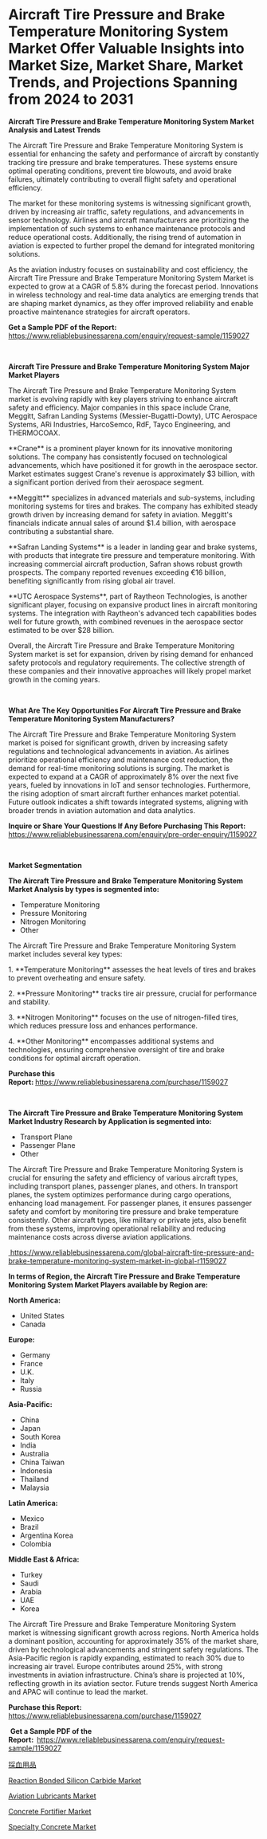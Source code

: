 <p><h1>Aircraft Tire Pressure and Brake Temperature Monitoring System Market Offer Valuable Insights into Market Size, Market Share, Market Trends, and Projections Spanning from 2024 to 2031</h1></p><p><strong>Aircraft Tire Pressure and Brake Temperature Monitoring System Market Analysis and Latest Trends</strong></p>
<p><p>The Aircraft Tire Pressure and Brake Temperature Monitoring System is essential for enhancing the safety and performance of aircraft by constantly tracking tire pressure and brake temperatures. These systems ensure optimal operating conditions, prevent tire blowouts, and avoid brake failures, ultimately contributing to overall flight safety and operational efficiency.</p><p>The market for these monitoring systems is witnessing significant growth, driven by increasing air traffic, safety regulations, and advancements in sensor technology. Airlines and aircraft manufacturers are prioritizing the implementation of such systems to enhance maintenance protocols and reduce operational costs. Additionally, the rising trend of automation in aviation is expected to further propel the demand for integrated monitoring solutions.</p><p>As the aviation industry focuses on sustainability and cost efficiency, the Aircraft Tire Pressure and Brake Temperature Monitoring System Market is expected to grow at a CAGR of 5.8% during the forecast period. Innovations in wireless technology and real-time data analytics are emerging trends that are shaping market dynamics, as they offer improved reliability and enable proactive maintenance strategies for aircraft operators.</p></p>
<p><strong>Get a Sample PDF of the Report:&nbsp;</strong> <a href="https://www.reliablebusinessarena.com/enquiry/request-sample/1159027">https://www.reliablebusinessarena.com/enquiry/request-sample/1159027</a></p>
<p>&nbsp;</p>
<p><strong>Aircraft Tire Pressure and Brake Temperature Monitoring System Major Market Players</strong></p>
<p><p>The Aircraft Tire Pressure and Brake Temperature Monitoring System market is evolving rapidly with key players striving to enhance aircraft safety and efficiency. Major companies in this space include Crane, Meggitt, Safran Landing Systems (Messier-Bugatti-Dowty), UTC Aerospace Systems, ARi Industries, HarcoSemco, RdF, Tayco Engineering, and THERMOCOAX.</p><p>**Crane** is a prominent player known for its innovative monitoring solutions. The company has consistently focused on technological advancements, which have positioned it for growth in the aerospace sector. Market estimates suggest Crane's revenue is approximately $3 billion, with a significant portion derived from their aerospace segment.</p><p>**Meggitt** specializes in advanced materials and sub-systems, including monitoring systems for tires and brakes. The company has exhibited steady growth driven by increasing demand for safety in aviation. Meggitt's financials indicate annual sales of around $1.4 billion, with aerospace contributing a substantial share.</p><p>**Safran Landing Systems** is a leader in landing gear and brake systems, with products that integrate tire pressure and temperature monitoring. With increasing commercial aircraft production, Safran shows robust growth prospects. The company reported revenues exceeding €16 billion, benefiting significantly from rising global air travel.</p><p>**UTC Aerospace Systems**, part of Raytheon Technologies, is another significant player, focusing on expansive product lines in aircraft monitoring systems. The integration with Raytheon's advanced tech capabilities bodes well for future growth, with combined revenues in the aerospace sector estimated to be over $28 billion.</p><p>Overall, the Aircraft Tire Pressure and Brake Temperature Monitoring System market is set for expansion, driven by rising demand for enhanced safety protocols and regulatory requirements. The collective strength of these companies and their innovative approaches will likely propel market growth in the coming years.</p></p>
<p>&nbsp;</p>
<p><strong>What Are The Key Opportunities For Aircraft Tire Pressure and Brake Temperature Monitoring System Manufacturers?</strong></p>
<p><p>The Aircraft Tire Pressure and Brake Temperature Monitoring System market is poised for significant growth, driven by increasing safety regulations and technological advancements in aviation. As airlines prioritize operational efficiency and maintenance cost reduction, the demand for real-time monitoring solutions is surging. The market is expected to expand at a CAGR of approximately 8% over the next five years, fueled by innovations in IoT and sensor technologies. Furthermore, the rising adoption of smart aircraft further enhances market potential. Future outlook indicates a shift towards integrated systems, aligning with broader trends in aviation automation and data analytics.</p></p>
<p><strong>Inquire or Share Your Questions If Any Before Purchasing This Report:</strong> <a href="https://www.reliablebusinessarena.com/enquiry/pre-order-enquiry/1159027">https://www.reliablebusinessarena.com/enquiry/pre-order-enquiry/1159027</a></p>
<p>&nbsp;</p>
<p><strong>Market Segmentation</strong></p>
<p><strong>The Aircraft Tire Pressure and Brake Temperature Monitoring System Market Analysis by types is segmented into:</strong></p>
<p><ul><li>Temperature Monitoring</li><li>Pressure Monitoring</li><li>Nitrogen Monitoring</li><li>Other</li></ul></p>
<p><p>The Aircraft Tire Pressure and Brake Temperature Monitoring System market includes several key types: </p><p>1. **Temperature Monitoring** assesses the heat levels of tires and brakes to prevent overheating and ensure safety. </p><p>2. **Pressure Monitoring** tracks tire air pressure, crucial for performance and stability.</p><p>3. **Nitrogen Monitoring** focuses on the use of nitrogen-filled tires, which reduces pressure loss and enhances performance. </p><p>4. **Other Monitoring** encompasses additional systems and technologies, ensuring comprehensive oversight of tire and brake conditions for optimal aircraft operation.</p></p>
<p><strong>Purchase this Report:&nbsp;</strong><a href="https://www.reliablebusinessarena.com/purchase/1159027">https://www.reliablebusinessarena.com/purchase/1159027</a></p>
<p>&nbsp;</p>
<p><strong>The Aircraft Tire Pressure and Brake Temperature Monitoring System Market Industry Research by Application is segmented into:</strong></p>
<p><ul><li>Transport Plane</li><li>Passenger Plane</li><li>Other</li></ul></p>
<p><p>The Aircraft Tire Pressure and Brake Temperature Monitoring System is crucial for ensuring the safety and efficiency of various aircraft types, including transport planes, passenger planes, and others. In transport planes, the system optimizes performance during cargo operations, enhancing load management. For passenger planes, it ensures passenger safety and comfort by monitoring tire pressure and brake temperature consistently. Other aircraft types, like military or private jets, also benefit from these systems, improving operational reliability and reducing maintenance costs across diverse aviation applications.</p></p>
<p><a href="https://www.reliablebusinessarena.com/global-aircraft-tire-pressure-and-brake-temperature-monitoring-system-market-in-global-r1159027">&nbsp;https://www.reliablebusinessarena.com/global-aircraft-tire-pressure-and-brake-temperature-monitoring-system-market-in-global-r1159027</a></p>
<p><strong>In terms of Region, the Aircraft Tire Pressure and Brake Temperature Monitoring System Market Players available by Region are:</strong></p>
<p>
    <p> <strong> North America: </strong>
        <ul>
            <li>United States</li>
            <li>Canada</li>
        </ul>
        </p> 
    <p> <strong> Europe: </strong>
        <ul>
            <li>Germany</li>
            <li>France</li>
            <li>U.K.</li>
            <li>Italy</li>
            <li>Russia</li>
        </ul>
        </p> 
    <p> <strong> Asia-Pacific: </strong>
        <ul>
            <li>China</li>
            <li>Japan</li>
            <li>South Korea</li>
            <li>India</li>
            <li>Australia</li>
            <li>China Taiwan</li>
            <li>Indonesia</li>
            <li>Thailand</li>
            <li>Malaysia</li>
        </ul>
        </p> 
    <p> <strong> Latin America: </strong>
        <ul>
            <li>Mexico</li>
            <li>Brazil</li>
            <li>Argentina Korea</li>
            <li>Colombia</li>
        </ul>
        </p> 
    <p> <strong> Middle East & Africa: </strong>
        <ul>
            <li>Turkey</li>
            <li>Saudi</li>
            <li>Arabia</li>
            <li>UAE</li>
            <li>Korea</li>
        </ul>
    </p>
    </p>
<p><p>The Aircraft Tire Pressure and Brake Temperature Monitoring System market is witnessing significant growth across regions. North America holds a dominant position, accounting for approximately 35% of the market share, driven by technological advancements and stringent safety regulations. The Asia-Pacific region is rapidly expanding, estimated to reach 30% due to increasing air travel. Europe contributes around 25%, with strong investments in aviation infrastructure. China’s share is projected at 10%, reflecting growth in its aviation sector. Future trends suggest North America and APAC will continue to lead the market.</p></p>
<p><strong>Purchase this Report: </strong><a href="https://www.reliablebusinessarena.com/purchase/1159027">https://www.reliablebusinessarena.com/purchase/1159027</a></p>
<p>&nbsp;<strong>Get a Sample PDF of the Report:&nbsp;&nbsp;</strong><a href="https://www.reliablebusinessarena.com/enquiry/request-sample/1159027">https://www.reliablebusinessarena.com/enquiry/request-sample/1159027</a></p>
<p><strong></strong></p>
<p><p><a href="https://medium.com/@christopherburton742/blood-collection-supplies-market-%E3%81%AF-%E3%82%B3%E3%82%B9%E3%83%88%E7%AE%A1%E7%90%86%E3%81%A8%E5%8A%B9%E7%8E%87%E5%90%91%E4%B8%8A%E3%82%92%E5%84%AA%E5%85%88%E3%81%97%E3%81%BE%E3%81%99-%E3%81%95%E3%82%89%E3%81%AB-%E5%A0%B1%E5%91%8A%E6%9B%B8%E3%81%AF%E5%B8%82%E5%A0%B4%E3%81%AE%E9%9C%80%E8%A6%81%E9%9D%A2%E3%81%A8%E4%BE%9B%E7%B5%A6%E9%9D%A2%E3%81%AE%E4%B8%A1%E6%96%B9%E3%82%92%E3%82%AB%E3%83%90%E3%83%BC%E3%81%97%E3%81%A6%E3%81%84%E3%81%BE%E3%81%99-blood-949ee75216fc">採血用品</a></p><p><a href="https://issuu.com/reportprime-2/docs/reaction-bonded-silicon-carbide-mar_e0da31e4a7c449">Reaction Bonded Silicon Carbide Market</a></p><p><a href="https://www.linkedin.com/pulse/aviation-lubricants-market-research-report-forecast-growth-prospects-2sbef?trackingId=1Chjj0UtRrGqE2bp4Kw6sQ%3D%3D">Aviation Lubricants Market</a></p><p><a href="https://issuu.com/reportprime-2/docs/concrete-fortifier-market-size-2030_94d14deeda3ab4">Concrete Fortifier Market</a></p><p><a href="https://www.linkedin.com/pulse/specialty-concrete-market-forecasts-trends-impact-analysis-2024-ubaxf?trackingId=xHkhCYFZSrSndoL2w9bwmw%3D%3D">Specialty Concrete Market</a></p></p>